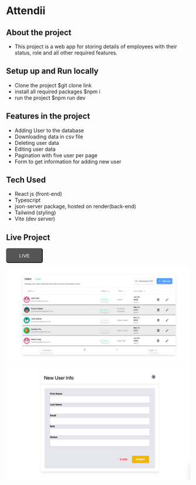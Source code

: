 # Attendii

## About the project
* This project is a web app for storing details of employees with their status, role and all other required features.

## Setup up and Run locally
* Clone the project $git clone link
* install all required packages $npm i 
* run the project $npm run dev

## Features in the project
* Adding User to the database
* Downloading data in csv file
* Deleting user data
* Editing user data
* Pagination with five user per page
* Form to get information for adding new user

## Tech Used
* React js (front-end)
* Typescript
* json-server package, hosted on render(back-end)
* Tailwind (styling)
* Vite (dev server)
## Live Project
<a href="https://648eb742b32a79087d4665f9--fanciful-semifreddo-1d1b6b.netlify.app/">
<button style="border-radius: 5px; background-color: #555; color: white; width: 100px; height: 40px; margin-bottom: 10px">LIVE</button>
</a>
<img src="./landingPage.png">
<img src="./formPage.png">






